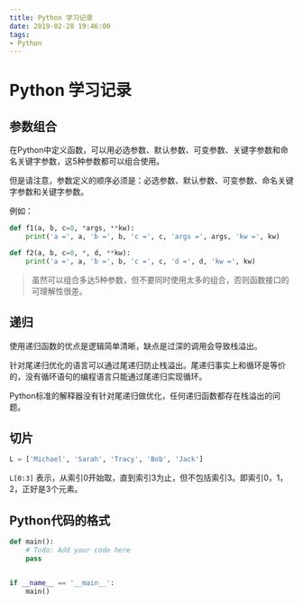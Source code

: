 ```yaml
---
title: Python 学习记录
date: 2019-02-28 19:46:00
tags:
- Python
---
```


# Python 学习记录

## 参数组合

在Python中定义函数，可以用必选参数、默认参数、可变参数、关键字参数和命名关键字参数，这5种参数都可以组合使用。

但是请注意，参数定义的顺序必须是：必选参数、默认参数、可变参数、命名关键字参数和关键字参数。

例如：

```python
def f1(a, b, c=0, *args, **kw):
    print('a =', a, 'b =', b, 'c =', c, 'args =', args, 'kw =', kw)

def f2(a, b, c=0, *, d, **kw):
    print('a =', a, 'b =', b, 'c =', c, 'd =', d, 'kw =', kw)
```

> 虽然可以组合多达5种参数，但不要同时使用太多的组合，否则函数接口的可理解性很差。

## 递归

使用递归函数的优点是逻辑简单清晰，缺点是过深的调用会导致栈溢出。

针对尾递归优化的语言可以通过尾递归防止栈溢出。尾递归事实上和循环是等价的，没有循环语句的编程语言只能通过尾递归实现循环。

Python标准的解释器没有针对尾递归做优化，任何递归函数都存在栈溢出的问题。

## 切片

```python
L = ['Michael', 'Sarah', 'Tracy', 'Bob', 'Jack']
```

`L[0:3]` 表示，从索引0开始取，直到索引3为止，但不包括索引3。即索引0，1，2，正好是3个元素。

## Python代码的格式

```python
def main():
    # Todo: Add your code here
    pass


if __name__ == '__main__':
    main()
```